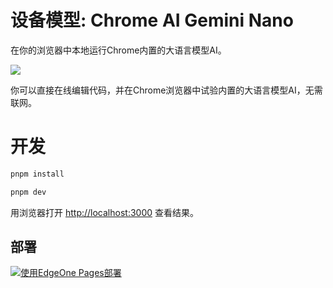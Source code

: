 # 设备模型: Chrome AI Gemini Nano

在你的浏览器中本地运行Chrome内置的大语言模型AI。

![](https://cloudcache.tencent-cloud.com/qcloud/ui/static/static_source_business/8d2c5b56-ffa0-436b-86c6-25e5ae730591.png)

你可以直接在线编辑代码，并在Chrome浏览器中试验内置的大语言模型AI，无需联网。

# 开发

```sh
pnpm install

pnpm dev
```

用浏览器打开 [http://localhost:3000](http://localhost:3000) 查看结果。

## 部署

[![使用EdgeOne Pages部署](https://cdnstatic.tencentcs.com/edgeone/pages/deploy.svg)](https://console.cloud.tencent.com/edgeone/pages/new?from=github&template=chrome-ai)
